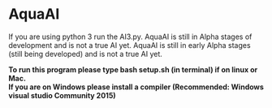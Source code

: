 # AquaAI
If you are using python 3 run the AI3.py.
 AquaAI is still in Alpha  stages of development and is not a true AI yet.
 AquaAI is still in early Alpha stages (still being developed) and is not a true AI yet.

 <b> To run this program please type bash setup.sh (in terminal) if on linux or Mac. <br>
 <b> If you are on Windows please install a compiler (Recommended: Windows visual studio Community 2015)
